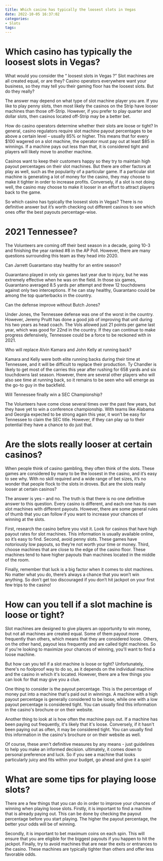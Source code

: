 ```yaml
---
title: Which casino has typically the loosest slots in Vegas
date: 2022-10-05 16:37:02
categories:
- Slots
tags:
---
```



#  Which casino has typically the loosest slots in Vegas?

What would you consider the “ loosest slots in Vegas ?”  Slot machines are all created equal, or are they? Casino operators everywhere want your business, so they may tell you their gaming floor has the loosest slots. But do they really? 

The answer may depend on what type of slot machine player you are. If you like to play penny slots, then most likely the casinos on the Strip have looser machines than those off-Strip. However, if you prefer to play quarter and dollar slots, then casinos located off-Strip may be a better bet. 

How do casino operators determine whether their slots are loose or tight? In general, casino regulators require slot machine payout percentages to be above a certain level – usually 85% or higher. This means that for every $100 wagered on a slot machine, the operator must pay out at least $85 in winnings. If a machine pays out less than that, it is considered tight and players will likely move to another machine. 

Casinos want to keep their customers happy so they try to maintain high payout percentages on their slot machines. But there are other factors at play as well, such as the popularity of a particular game. If a particular slot machine is generating a lot of money for the casino, they may choose to make it tighter in order to increase profits. Conversely, if a slot is not doing well, the casino may choose to make it looser in an effort to attract players back to the game. 

So which casino has typically the loosest slots in Vegas? There is no definitive answer but it’s worth checking out different casinos to see which ones offer the best payouts percentage-wise.

#  2021 Tennessee?

The Volunteers are coming off their best season in a decade, going 10-3 and finishing the year ranked #8 in the AP Poll. However, there are many questions surrounding this team as they head into 2020.

Can Jarrett Guarantano stay healthy for an entire season?

Guarantano played in only six games last year due to injury, but he was extremely effective when he was on the field. In those six games, Guarantano averaged 8.5 yards per attempt and threw 12 touchdowns against only two interceptions. If he can stay healthy, Guarantano could be among the top quarterbacks in the country.

Can the defense improve without Butch Jones?

Under Jones, the Tennessee defense was one of the worst in the country. However, Jeremy Pruitt has done a good job of improving that unit during his two years as head coach. The Vols allowed just 21 points per game last year, which was good for 22nd in the country. If they can continue to make progress defensively, Tennessee could be a force to be reckoned with in 2021.

Who will replace Alvin Kamara and John Kelly at running back?

Kamara and Kelly were both elite running backs during their time at Tennessee, and it will be difficult to replace their production. Ty Chandler is likely to get most of the carries this year after rushing for 658 yards and six touchdowns last season. However, there are several other players who will also see time at running back, so it remains to be seen who will emerge as the go-to guy in the backfield.

Will Tennessee finally win a SEC Championship?

The Volunteers have come close several times over the past few years, but they have yet to win a conference championship. With teams like Alabama and Georgia expected to be strong again this year, it won’t be easy for Tennessee to claim the SEC title. However, if they can play up to their potential they have a chance to do just that.

#  Are the slots really looser at certain casinos?

When people think of casino gambling, they often think of the slots. These games are considered by many to be the loosest in the casino, and it’s easy to see why. With no skill required and a wide range of bet sizes, it’s no wonder that people flock to the slots in droves. But are the slots really looser at certain casinos?

The answer is yes – and no. The truth is that there is no one definitive answer to this question. Every casino is different, and each one has its own slot machines with different payouts. However, there are some general rules of thumb that you can follow if you want to increase your chances of winning at the slots.

First, research the casino before you visit it. Look for casinos that have high payout rates for slot machines. This information is usually available online, so it’s easy to find. Second, avoid penny slots. These games have notoriously low payouts, so they’re not worth your time or money. Third, choose machines that are close to the edge of the casino floor. These machines tend to have higher payouts than machines located in the middle of the room.

Finally, remember that luck is a big factor when it comes to slot machines. No matter what you do, there’s always a chance that you won’t win anything. So don’t get too discouraged if you don’t hit jackpot on your first few trips to the casino!

#  How can you tell if a slot machine is loose or tight?

Slot machines are designed to give players an opportunity to win money, but not all machines are created equal. Some of them payout more frequently than others, which means that they are considered loose. Others, on the other hand, payout less frequently and are called tight machines. So if you're looking to maximize your chances of winning, you'll want to find a loose machine.

But how can you tell if a slot machine is loose or tight? Unfortunately, there's no foolproof way to do so, as it depends on the individual machine and the casino in which it's located. However, there are a few things you can look for that may give you a clue.

One thing to consider is the payout percentage. This is the percentage of money put into a machine that's paid out in winnings. A machine with a high payout percentage is generally considered to be loose, while one with a low payout percentage is considered tight. You can usually find this information in the casino's brochure or on their website.

Another thing to look at is how often the machine pays out. If a machine has been paying out frequently, it's likely that it's loose. Conversely, if it hasn't been paying out as often, it may be considered tight. You can usually find this information in the casino's brochure or on their website as well.

Of course, these aren't definitive measures by any means - just guidelines to help you make an informed decision. ultimately, it comes down to personal preference and luck. So if you see a machine that looks particularly juicy and fits within your budget, go ahead and give it a spin!

#  What are some tips for playing loose slots?

There are a few things that you can do in order to improve your chances of winning when playing loose slots. Firstly, it is important to find a machine that is already paying out. This can be done by checking the payout percentage before you start playing. The higher the payout percentage, the better your odds will be of winning.

Secondly, it is important to bet maximum coins on each spin. This will ensure that you are eligible for the biggest payouts if you happen to hit the jackpot. Finally, try to avoid machines that are near the exits or entrances to the casino. These machines are typically tighter than others and offer less favorable odds.